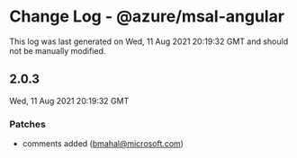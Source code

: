 # Change Log - @azure/msal-angular

This log was last generated on Wed, 11 Aug 2021 20:19:32 GMT and should not be manually modified.

<!-- Start content -->

## 2.0.3

Wed, 11 Aug 2021 20:19:32 GMT

### Patches

- comments added (bmahal@microsoft.com)
